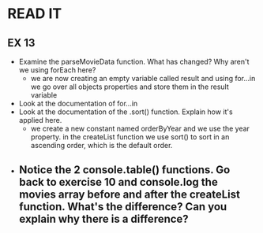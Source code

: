 # READ IT

## EX 13

- Examine the parseMovieData function. What has changed? Why aren't we using forEach here?
  - we are now creating an empty variable called result and using for...in we go over all objects properties and store them in the result variable
- Look at the documentation of for...in
- Look at the documentation of the .sort() function. Explain how it's applied here.
  - we create a new constant named orderByYear and we use the year property. in the createList function we use sort() to sort in an ascending order, which is the default order.
* Notice the 2 console.table() functions. Go back to exercise 10 and console.log the movies array before and after the createList function. What's the difference? Can you explain why there is a difference?
  -
